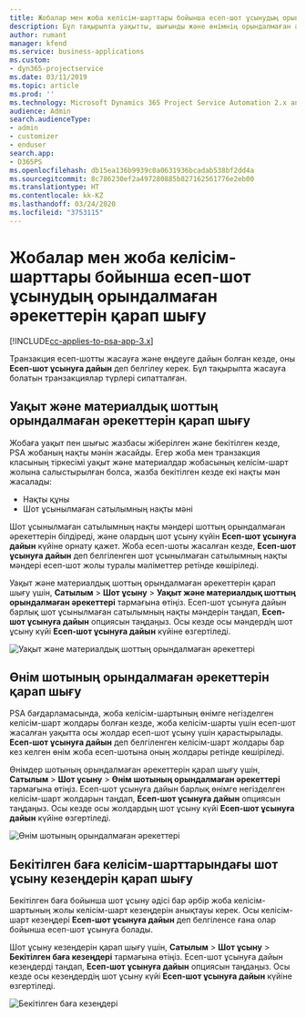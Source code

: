 ```yaml
---
title: Жобалар мен жоба келісім-шарттары бойынша есеп-шот ұсынудың орындалмаған әрекеттерін қарап шығу
description: Бұл тақырыпта уақытты, шығынды және өнімнің орындалмаған әрекеттерін қарап шығу және оларды есеп-шот ұсынуға дайын ретінде белгілеу жолы туралы ақпарат берілген.
author: rumant
manager: kfend
ms.service: business-applications
ms.custom:
- dyn365-projectservice
ms.date: 03/11/2019
ms.topic: article
ms.prod: ''
ms.technology: Microsoft Dynamics 365 Project Service Automation 2.x and 3.x
audience: Admin
search.audienceType:
- admin
- customizer
- enduser
search.app:
- D365PS
ms.openlocfilehash: db15ea136b9939c0a0631936bcadab538bf2dd4a
ms.sourcegitcommit: 8c786230ef2a497280885b827162561776e2eb00
ms.translationtype: HT
ms.contentlocale: kk-KZ
ms.lasthandoff: 03/24/2020
ms.locfileid: "3753115"
---
```

# <a name="review-the-invoicing-backlog-on-projects-and-project-contracts"></a>Жобалар мен жоба келісім-шарттары бойынша есеп-шот ұсынудың орындалмаған әрекеттерін қарап шығу

[!INCLUDE[cc-applies-to-psa-app-3.x](../includes/cc-applies-to-psa-app-3x.md)]

Транзакция есеп-шотты жасауға және өңдеуге дайын болған кезде, оны **Есеп-шот ұсынуға дайын** деп белгілеу керек. Бұл тақырыпта жасауға болатын транзакциялар түрлері сипатталған.

## <a name="review-the-time-and-material-billing-backlog"></a>Уақыт және материалдық шоттың орындалмаған әрекеттерін қарап шығу

Жобаға уақыт пен шығыс жазбасы жіберілген және бекітілген кезде, PSA жобаның нақты мәнін жасайды. Егер жоба мен транзакция класының тіркесімі уақыт және материалдар жобасының келісім-шарт жолына салыстырылған болса, жазба бекітілген кезде екі нақты мән жасалады:

- Нақты құны 
- Шот ұсынылмаған сатылымның нақты мәні

Шот ұсынылмаған сатылымның нақты мәндері шоттың орындалмаған әрекеттерін білдіреді, және олардың шот ұсыну күйін **Есеп-шот ұсынуға дайын** күйіне орнату қажет. Жоба есеп-шоты жасалған кезде, **Есеп-шот ұсынуға дайын** деп белгіленген шот ұсынылмаған сатылымның нақты мәндері есеп-шот жолы туралы мәліметтер ретінде көшіріледі.

Уақыт және материалдық шоттың орындалмаған әрекеттерін қарап шығу үшін, **Сатылым** \> **Шот ұсыну** \> **Уақыт және материалдық шоттың орындалмаған әрекеттері** тармағына өтіңіз. Есеп-шот ұсынуға дайын барлық шот ұсынылмаған сатылымның нақты мәндерін таңдап, **Есеп-шот ұсынуға дайын** опциясын таңдаңыз. Осы кезде осы мәндердің шот ұсыну күйі **Есеп-шот ұсынуға дайын** күйіне өзгертіледі.

![Уақыт және материалдық шоттың орындалмаған әрекеттері](media/TMBacklog.png)

## <a name="review-the-product-billing-backlog"></a>Өнім шотының орындалмаған әрекеттерін қарап шығу

PSA бағдарламасында, жоба келісім-шартының өнімге негізделген келісім-шарт жолдары болған кезде, жоба келісім-шарты үшін есеп-шот жасалған уақытта осы жолдар есеп-шот ұсыну үшін қарастырылады. **Есеп-шот ұсынуға дайын** деп белгіленген келісім-шарт жолдары бар кез келген өнім жоба есеп-шотына оның жолдары ретінде көшіріледі.

Өнімдер шотының орындалмаған әрекеттерін қарап шығу үшін, **Сатылым** \> **Шот ұсыну** \> **Өнім шотының орындалмаған әрекеттері** тармағына өтіңіз. Есеп-шот ұсынуға дайын барлық өнімге негізделген келісім-шарт жолдарын таңдап, **Есеп-шот ұсынуға дайын** опциясын таңдаңыз. Осы кезде осы жолдардың шот ұсыну күйі **Есеп-шот ұсынуға дайын** күйіне өзгертіледі.

![Өнім шотының орындалмаған әрекеттері](media/ProductBacklog.png)

## <a name="review-billing-milestones-on-fixed-price-contracts"></a>Бекітілген баға келісім-шарттарындағы шот ұсыну кезеңдерін қарап шығу

Бекітілген баға бойынша шот ұсыну әдісі бар әрбір жоба келісім-шартының жолы келісім-шарт кезеңдерін анықтауы керек. Осы келісім-шарт кезеңдері **Есеп-шот ұсынуға дайын** деп белгіленсе ғана олар бойынша есеп-шот ұсынуға болады. 

Шот ұсыну кезеңдерін қарап шығу үшін, **Сатылым** \> **Шот ұсыну** \> **Бекітілген баға кезеңдері** тармағына өтіңіз. Есеп-шот ұсынуға дайын кезеңдерді таңдап, **Есеп-шот ұсынуға дайын** опциясын таңдаңыз. Осы кезде осы кезеңдердің шот ұсыну күйі **Есеп-шот ұсынуға дайын** күйіне өзгертіледі.

![Бекітілген баға кезеңдері](media/FPBacklog.png)
